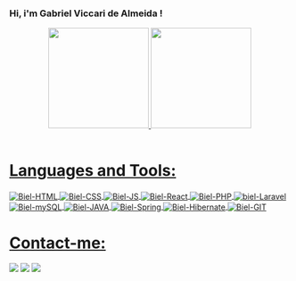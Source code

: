 ### Hi, i'm Gabriel Viccari de Almeida !

<div align="center">
  <a href="https://github.com/bielViccari">
  <img height="180em" src="https://github-readme-stats.vercel.app/api?username=bielViccari&show_icons=true&theme=dracula&include_all_commits=true&count_private=true"/>
  <img height="180em" src="https://github-readme-stats.vercel.app/api/top-langs/?username=bielViccari&layout=compact&langs_count=7&theme=dracula"/>
</div>
 
  
  
<div>
 <br>

<h1>Languages and Tools:</h1>
  
 <img align="center" alt="Biel-HTML" src="https://img.shields.io/badge/HTML5-E34F26?style=for-the-badge&logo=html5&logoColor=white">   

  
 <img align="center" alt="Biel-CSS" src="https://img.shields.io/badge/CSS3-1572B6?style=for-the-badge&logo=css3&logoColor=white">

  
 <img align="center" alt="Biel-JS" src="https://img.shields.io/badge/JavaScript-323330?style=for-the-badge&logo=javascript&logoColor=F7DF1E">

  
 <img align="center" alt="Biel-React" src="https://img.shields.io/badge/React-20232A?style=for-the-badge&logo=react&logoColor=61DAFB">

  
 <img align="center" alt="Biel-PHP" src="https://img.shields.io/badge/PHP-777BB4?style=for-the-badge&logo=php&logoColor=white">


  <img align="center" alt="biel-Laravel" src="https://img.shields.io/badge/Laravel-FF2D20?style=for-the-badge&logo=laravel&logoColor=white">

  
 <img align="center" alt="Biel-mySQL" src="https://img.shields.io/badge/MySQL-005C84?style=for-the-badge&logo=mysql&logoColor=white">


 <img align="center" alt="Biel-JAVA" src="https://img.shields.io/badge/Java-ED8B00?style=for-the-badge&logo=openjdk&logoColor=white">

  
<img align="center" alt="Biel-Spring" src="https://img.shields.io/badge/Spring-6DB33F?style=for-the-badge&logo=spring&logoColor=white">


<img align="center" alt="Biel-Hibernate" src="https://img.shields.io/badge/Hibernate-59666C?style=for-the-badge&logo=Hibernate&logoColor=white">


<img align="center" alt="Biel-GIT" src="https://img.shields.io/badge/GIT-E44C30?style=for-the-badge&logo=git&logoColor=white">

</div>
  
  ##
  <h1>Contact-me:</h1>
   <a href="https://api.whatsapp.com/send?phone=5518981469767&text=Deixe%20sua%20mensagem%2C%20te%20respondo%20em%20breve%20!" target="_blank"><img src="https://img.shields.io/badge/WhatsApp-25D366?style=for-the-badge&logo=whatsapp&logoColor=white" target="_blank"></a>
  <a href="mailto:gabriel.viccari20@gmail.com" target="_blank"><img src="https://img.shields.io/badge/Gmail-D14836?style=for-the-badge&logo=gmail&logoColor=white" target="_blank"></a>
  <a href="https://www.linkedin.com/in/gabriel-viccari-de-almeida-7a208b229/" target="_blank">
<img src="https://img.shields.io/badge/LinkedIn-0077B5?style=for-the-badge&logo=linkedin&logoColor=white" target="_blank" /></a>
  


  
 
  
  
  
  
